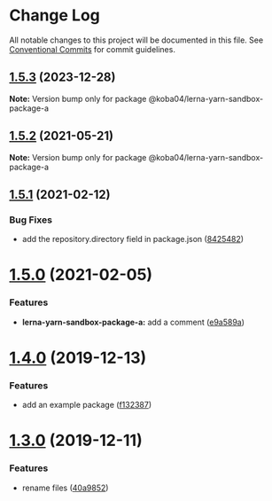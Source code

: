 # Change Log

All notable changes to this project will be documented in this file.
See [Conventional Commits](https://conventionalcommits.org) for commit guidelines.

## [1.5.3](https://github.com/koba04/lerna-yarn-sandbox/compare/@koba04/lerna-yarn-sandbox-package-a@1.5.2...@koba04/lerna-yarn-sandbox-package-a@1.5.3) (2023-12-28)

**Note:** Version bump only for package @koba04/lerna-yarn-sandbox-package-a





## [1.5.2](https://github.com/koba04/lerna-yarn-sandbox/compare/@koba04/lerna-yarn-sandbox-package-a@1.5.1...@koba04/lerna-yarn-sandbox-package-a@1.5.2) (2021-05-21)

**Note:** Version bump only for package @koba04/lerna-yarn-sandbox-package-a





## [1.5.1](https://github.com/koba04/lerna-yarn-sandbox/compare/@koba04/lerna-yarn-sandbox-package-a@1.5.0...@koba04/lerna-yarn-sandbox-package-a@1.5.1) (2021-02-12)


### Bug Fixes

* add the repository.directory field in package.json ([8425482](https://github.com/koba04/lerna-yarn-sandbox/commit/84254829de1f98ab43c93883e1c678a87947049a))





# [1.5.0](https://github.com/koba04/lerna-yarn-sandbox/compare/@koba04/lerna-yarn-sandbox-package-a@1.4.0...@koba04/lerna-yarn-sandbox-package-a@1.5.0) (2021-02-05)


### Features

* **lerna-yarn-sandbox-package-a:** add a comment ([e9a589a](https://github.com/koba04/lerna-yarn-sandbox/commit/e9a589ac8d508a99d2036754bba9bbe2a63ec50f))





# [1.4.0](https://github.com/koba04/lerna-yarn-sandbox/compare/@koba04/lerna-yarn-sandbox-package-a@1.3.0...@koba04/lerna-yarn-sandbox-package-a@1.4.0) (2019-12-13)


### Features

* add an example package ([f132387](https://github.com/koba04/lerna-yarn-sandbox/commit/f132387e87c1fc76aeb1faa155dab118d596dd8c))





# [1.3.0](https://github.com/koba04/lerna-yarn-sandbox/compare/@koba04/lerna-yarn-sandbox-package-a@1.1.0...@koba04/lerna-yarn-sandbox-package-a@1.3.0) (2019-12-11)


### Features

* rename files ([40a9852](https://github.com/koba04/lerna-yarn-sandbox/commit/40a985216e036ea8feb5d376dd83e2a3789f110a))
